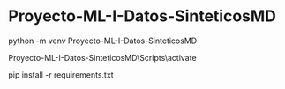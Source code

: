 # Proyecto-ML-I-Datos-SinteticosMD
python -m venv Proyecto-ML-I-Datos-SinteticosMD

Proyecto-ML-I-Datos-SinteticosMD\Scripts\activate

pip install -r requirements.txt
